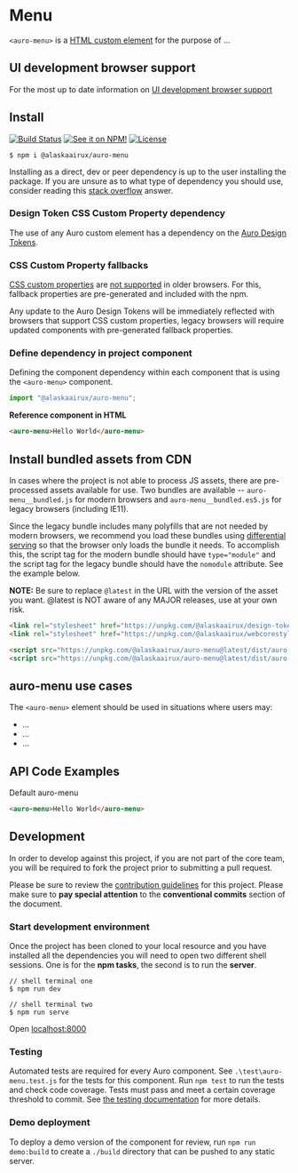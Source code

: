 # Menu

`<auro-menu>` is a [HTML custom element](https://developer.mozilla.org/en-US/docs/Web/Web_Components/Using_custom_elements) for the purpose of ...

## UI development browser support

For the most up to date information on [UI development browser support](https://auro.alaskaair.com/support/browsersSupport)

## Install

[![Build Status](https://img.shields.io/github/workflow/status/AlaskaAirlines/auro-menu/Test%20and%20publish?branch=master&style=for-the-badge)](https://github.com/AlaskaAirlines/auro-menu/actions?query=workflow%3A%22test+and+publish%22)
[![See it on NPM!](https://img.shields.io/npm/v/@alaskaairux/auro-menu?style=for-the-badge&color=orange)](https://www.npmjs.com/package/@alaskaairux/auro-menu)
[![License](https://img.shields.io/npm/l/@alaskaairux/auro-menu?color=blue&style=for-the-badge)](https://www.apache.org/licenses/LICENSE-2.0)

```shell
$ npm i @alaskaairux/auro-menu
```

Installing as a direct, dev or peer dependency is up to the user installing the package. If you are unsure as to what type of dependency you should use, consider reading this [stack overflow](https://stackoverflow.com/questions/18875674/whats-the-difference-between-dependencies-devdependencies-and-peerdependencies) answer.

### Design Token CSS Custom Property dependency

The use of any Auro custom element has a dependency on the [Auro Design Tokens](https://auro.alaskaair.com/getting-started/developers/design-tokens).

### CSS Custom Property fallbacks

[CSS custom properties](https://developer.mozilla.org/en-US/docs/Web/CSS/Using_CSS_custom_properties) are [not supported](https://auro.alaskaair.com/support/custom-properties) in older browsers. For this, fallback properties are pre-generated and included with the npm.

Any update to the Auro Design Tokens will be immediately reflected with browsers that support CSS custom properties, legacy browsers will require updated components with pre-generated fallback properties.

### Define dependency in project component

Defining the component dependency within each component that is using the `<auro-menu>` component.

```javascript
import "@alaskaairux/auro-menu";
```

**Reference component in HTML**

```html
<auro-menu>Hello World</auro-menu>
```

## Install bundled assets from CDN

In cases where the project is not able to process JS assets, there are pre-processed assets available for use. Two bundles are available -- `auro-menu__bundled.js` for modern browsers and `auro-menu__bundled.es5.js` for legacy browsers (including IE11).

Since the legacy bundle includes many polyfills that are not needed by modern browsers, we recommend you load these bundles using [differential serving](https://philipwalton.com/articles/deploying-es2015-code-in-production-today/) so that the browser only loads the bundle it needs. To accomplish this, the script tag for the modern bundle should have `type="module"` and the script tag for the legacy bundle should have the `nomodule` attribute. See the example below.

**NOTE:** Be sure to replace `@latest` in the URL with the version of the asset you want. @latest is NOT aware of any MAJOR releases, use at your own risk.

```html
<link rel="stylesheet" href="https://unpkg.com/@alaskaairux/design-tokens@latest/dist/tokens/CSSCustomProperties.css" />
<link rel="stylesheet" href="https://unpkg.com/@alaskaairux/webcorestylesheets@latest/dist/bundled/essentials.css" />

<script src="https://unpkg.com/@alaskaairux/auro-menu@latest/dist/auro-menu__bundled.js" type="module"></script>
<script src="https://unpkg.com/@alaskaairux/auro-menu@latest/dist/auro-menu__bundled.es5.js" nomodule></script>
```

## auro-menu use cases

The `<auro-menu>` element should be used in situations where users may:

* ...
* ...
* ...

## API Code Examples

Default auro-menu

```html
<auro-menu>Hello World</auro-menu>
```

## Development

In order to develop against this project, if you are not part of the core team, you will be required to fork the project prior to submitting a pull request.

Please be sure to review the [contribution guidelines](https://auro.alaskaair.com/getting-started/developers/contributing) for this project. Please make sure to **pay special attention** to the **conventional commits** section of the document.

### Start development environment

Once the project has been cloned to your local resource and you have installed all the dependencies you will need to open two different shell sessions. One is for the **npm tasks**, the second is to run the **server**.

```shell
// shell terminal one
$ npm run dev

// shell terminal two
$ npm run serve
```

Open [localhost:8000](http://localhost:8000/)

### Testing
Automated tests are required for every Auro component. See `.\test\auro-menu.test.js` for the tests for this component. Run `npm test` to run the tests and check code coverage. Tests must pass and meet a certain coverage threshold to commit. See [the testing documentation](https://auro.alaskaair.com/support/tests) for more details.

### Demo deployment

To deploy a demo version of the component for review, run `npm run demo:build` to create a `./build` directory that can be pushed to any static server.
